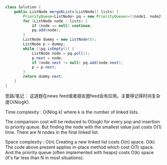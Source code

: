 ```java
class Solution {
    public ListNode mergeKLists(ListNode[] lists) {
        PriorityQueue<ListNode> pq = new PriorityQueue<>((node1, node2) -> (node1.val - node2.val));
        for (ListNode node : lists) {
            if (node == null) continue;
            pq.add(node);
        }
        ListNode dummy = new ListNode(0);
        ListNode p = dummy;
        while (!pq.isEmpty()) {
            ListNode node = pq.poll();
            p.next = node;
            if (node.next != null) pq.add(node.next);
            p = p.next;
        }
        return dummy.next;
    }
}
```
思路/笔记：
这道题在news feed或者朋友圈feed会有应用。主要得记得时间复杂度O(NlogK).

Time complexity : O(Nlog k) where k is the number of linked lists.

The comparison cost will be reduced to O(logk) for every pop and insertion to priority queue. But finding the node with the smallest value just costs O(1) time.
There are N nodes in the final linked list.

Space complexity :
O(n) Creating a new linked list costs O(n) space.
O(k) The code above present applies in-place method which cost O(1) space. And the priority queue (often implemented with heaps) costs O(k) space (it's far less than N in most situations).

